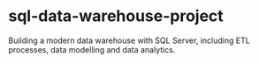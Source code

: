 # sql-data-warehouse-project
Building a modern data warehouse with SQL Server, including ETL processes, data modelling and data analytics.
